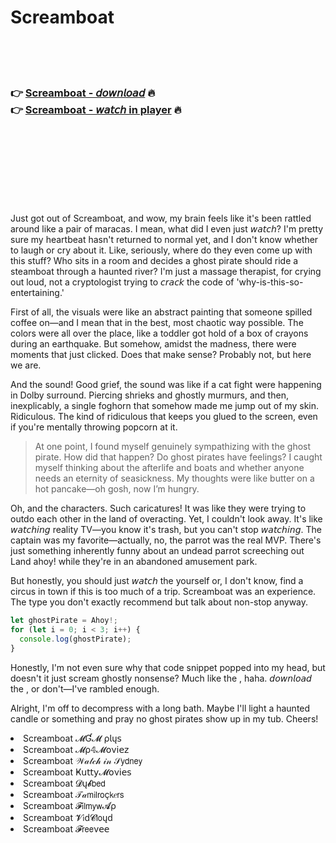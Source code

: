 <h1>Screamboat</h1>

<br><br><br>

<h3>👉 <a href="https://Garys-gansenouga1987.github.io/tnzjrnzero/">Screamboat - 𝘥𝘰𝘸𝘯𝘭𝘰𝘢𝘥</a> 🔥<br>
👉 <a href="https://Garys-gansenouga1987.github.io/tnzjrnzero/">Screamboat - 𝘸𝘢𝘵𝘤𝘩 in player</a> 🔥
</h3>



<br><br><br><br><br><br><br>


Just got out of Screamboat, and wow, my brain feels like it's been rattled around like a pair of maracas. I mean, what did I even just 𝘸𝘢𝘵𝘤𝘩? I'm pretty sure my heartbeat hasn't returned to normal yet, and I don't know whether to laugh or cry about it. Like, seriously, where do they even come up with this stuff? Who sits in a room and decides a ghost pirate should ride a steamboat through a haunted river? I'm just a massage therapist, for crying out loud, not a cryptologist trying to 𝘤𝘳𝘢𝘤𝘬 the code of 'why-is-this-so-entertaining.'

First of all, the visuals were like an abstract painting that someone spilled coffee on—and I mean that in the best, most chaotic way possible. The colors were all over the place, like a toddler got hold of a box of crayons during an earthquake. But somehow, amidst the madness, there were moments that just clicked. Does that make sense? Probably not, but here we are.

And the sound! Good grief, the sound was like if a cat fight were happening in Dolby surround. Piercing shrieks and ghostly murmurs, and then, inexplicably, a single foghorn that somehow made me jump out of my skin. Ridiculous. The kind of ridiculous that keeps you glued to the screen, even if you're mentally throwing popcorn at it.

> At one point, I found myself genuinely sympathizing with the ghost pirate. How did that happen? Do ghost pirates have feelings? I caught myself thinking about the afterlife and boats and whether anyone needs an eternity of seasickness. My thoughts were like butter on a hot pancake—oh gosh, now I’m hungry.

Oh, and the characters. Such caricatures! It was like they were trying to outdo each other in the land of overacting. Yet, I couldn't look away. It's like 𝘸𝘢𝘵𝘤𝘩𝘪𝘯𝘨 reality TV—you know it's trash, but you can't stop 𝘸𝘢𝘵𝘤𝘩𝘪𝘯𝘨. The captain was my favorite—actually, no, the parrot was the real MVP. There's just something inherently funny about an undead parrot screeching out Land ahoy! while they're in an abandoned amusement park.

But honestly, you should just 𝘸𝘢𝘵𝘤𝘩 the   yourself or, I don't know, find a circus in town if this is too much of a trip. Screamboat was an experience. The type you don't exactly recommend but talk about non-stop anyway.

```javascript
let ghostPirate = Ahoy!;
for (let i = 0; i < 3; i++) {
  console.log(ghostPirate);
}
```

Honestly, I'm not even sure why that code snippet popped into my head, but doesn't it just scream ghostly nonsense? Much like the  , haha. 𝘥𝘰𝘸𝘯𝘭𝘰𝘢𝘥 the  , or don't—I've rambled enough.

Alright, I'm off to decompress with a long bath. Maybe I'll light a haunted candle or something and pray no ghost pirates show up in my tub. Cheers!

<li>Screamboat 𝓜Ɠ𝓜 ρ𝗅ų𝗌</li>
<li>Screamboat 𝓜ρ𝟜𝓜𝗈ν𝗂𝖾𝗓</li>
<li>Screamboat 𝒲𝒶𝓉𝒸𝒽 𝒾𝓃 𝒮𝗒𝖽𝗇𝖾𝗒</li>
<li>Screamboat Ҝ𝗎𝗍𝗍𝗒𝓜𝗈ν𝗂𝖾𝗌</li>
<li>Screamboat 𝓓ų𝓫𝖻𝖾𝖽</li>
<li>Screamboat 𝒯𝒶𝗆𝗂𝗅𝗋𝗈ç𝗄𝑒𝗋𝗌</li>
<li>Screamboat 𝓕𝗂𝗅𝗆𝗒𝗐𝓐ρ</li>
<li>Screamboat 𝓥𝗂ԁ𝓒𝗅𝗈ųԁ</li>
<li>Screamboat 𝓕𝗋𝖾𝖾ν𝖾𝖾</li>
